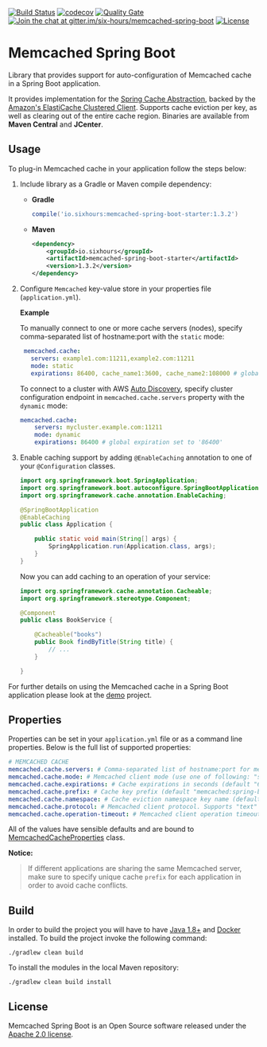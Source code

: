 [![Build Status](https://travis-ci.org/sixhours-team/memcached-spring-boot.svg?branch=master)](https://travis-ci.org/sixhours-team/memcached-spring-boot) 
[![codecov](https://codecov.io/gh/sixhours-team/memcached-spring-boot/branch/master/graph/badge.svg)](https://codecov.io/gh/sixhours-team/memcached-spring-boot)
[![Quality Gate](https://sonarcloud.io/api/project_badges/measure?project=io.sixhours%3Amemcached-spring-boot-autoconfigure&metric=alert_status)](https://sonarcloud.io/dashboard/index/io.sixhours%3Amemcached-spring-boot-autoconfigure)
[![Join the chat at gitter.im/six-hours/memcached-spring-boot](https://badges.gitter.im/Join%20Chat.svg)](https://gitter.im/six-hours/memcached-spring-boot?utm_source=badge&utm_medium=badge&utm_campaign=pr-badge&utm_content=badge)
[![License](https://img.shields.io/badge/License-Apache%202.0-blue.svg)](http://www.apache.org/licenses/LICENSE-2.0.html)

# Memcached Spring Boot

Library that provides support for auto-configuration of Memcached cache in a Spring Boot application.

It provides implementation for the [Spring Cache Abstraction](https://docs.spring.io/spring/docs/4.3.x/spring-framework-reference/html/cache.html), backed by the [Amazon's ElastiCache Clustered Client](https://github.com/awslabs/aws-elasticache-cluster-client-memcached-for-java).
Supports cache eviction per key, as well as clearing out of the entire cache region. Binaries are available from **Maven Central** and **JCenter**.

## Usage

To plug-in Memcached cache in your application follow the steps below:

1. Include library as a Gradle or Maven compile dependency:
   * **Gradle**
   
      ```groovy
      compile('io.sixhours:memcached-spring-boot-starter:1.3.2') 
      ```
   * **Maven**
   
      ```xml
      <dependency>
          <groupId>io.sixhours</groupId>
          <artifactId>memcached-spring-boot-starter</artifactId>
          <version>1.3.2</version>
      </dependency>
      ```
2. Configure `Memcached` key-value store in your properties file (`application.yml`).

    **Example**

    To manually connect to one or more cache servers (nodes), specify comma-separated list of hostname:port with the `static` mode:
       
    ```yaml
     memcached.cache:
       servers: example1.com:11211,example2.com:11211
       mode: static
       expirations: 86400, cache_name1:3600, cache_name2:108000 # global expiration is '86400' and custom ones for cache_name1 and cache_name2
     ```

    To connect to a cluster with AWS [Auto Discovery](http://docs.aws.amazon.com/AmazonElastiCache/latest/UserGuide/AutoDiscovery.html), specify
    cluster configuration endpoint in `memcached.cache.servers` property with the `dynamic` mode:
   
    ```yaml
    memcached.cache:
        servers: mycluster.example.com:11211
        mode: dynamic
        expirations: 86400 # global expiration set to '86400'
    ```
   
3. Enable caching support by adding `@EnableCaching` annotation to one of your `@Configuration` classes.

    ```java
    import org.springframework.boot.SpringApplication;
    import org.springframework.boot.autoconfigure.SpringBootApplication;
    import org.springframework.cache.annotation.EnableCaching;
    
    @SpringBootApplication
    @EnableCaching
    public class Application {
    
    	public static void main(String[] args) {
    		SpringApplication.run(Application.class, args);
    	}
    }
    ```

    Now you can add caching to an operation of your service:
 
    ```java
    import org.springframework.cache.annotation.Cacheable;
    import org.springframework.stereotype.Component;
    
    @Component
    public class BookService {
    
        @Cacheable("books")
        public Book findByTitle(String title) {
            // ...
        }
    
    }
    ```

For further details on using the Memcached cache in a Spring Boot application please look at the [demo](https://github.com/sixhours-team/spring-boot-memcached-demo-java) project. 

## Properties

Properties can be set in your `application.yml` file or as a command line properties. Below is the
full list of supported properties:

```yaml
# MEMCACHED CACHE 
memcached.cache.servers: # Comma-separated list of hostname:port for memcached servers (default "localhost:11211")
memcached.cache.mode: # Memcached client mode (use one of following: "static", "dynamic"). Default mode is "static", use "dynamic" for AWS node auto discovery
memcached.cache.expirations: # Cache expirations in seconds (default "60"). To set new global expiration use value without colon: {number} e.g. "86400". To set value per cache name use format: {cache_name}:{number} e.g. "authors:3600"
memcached.cache.prefix: # Cache key prefix (default "memcached:spring-boot")
memcached.cache.namespace: # Cache eviction namespace key name (default "namespace")
memcached.cache.protocol: # Memcached client protocol. Supports "text" and "binary" protocols (default is "text" protocol)
memcached.cache.operation-timeout: # Memcached client operation timeout in milliseconds (default "2500").
```

All of the values have sensible defaults and are bound to [MemcachedCacheProperties](https://github.com/sixhours-team/memcached-spring-boot/blob/master/memcached-spring-boot-autoconfigure/src/main/java/io/sixhours/memcached/cache/MemcachedCacheProperties.java) class.

**Notice:** 
>If different applications are sharing the same Memcached server, make sure to specify unique cache `prefix` for each application 
in order to avoid cache conflicts.

## Build

In order to build the project you will have to have [Java 1.8+](http://www.oracle.com/technetwork/java/javase/downloads/index.html) and [Docker](https://www.docker.com/get-docker) installed.
To build the project invoke the following command:

    ./gradlew clean build
    
To install the modules in the local Maven repository:

    ./gradlew clean build install
    
## License

Memcached Spring Boot is an Open Source software released under the [Apache 2.0 license](http://www.apache.org/licenses/LICENSE-2.0.html).
